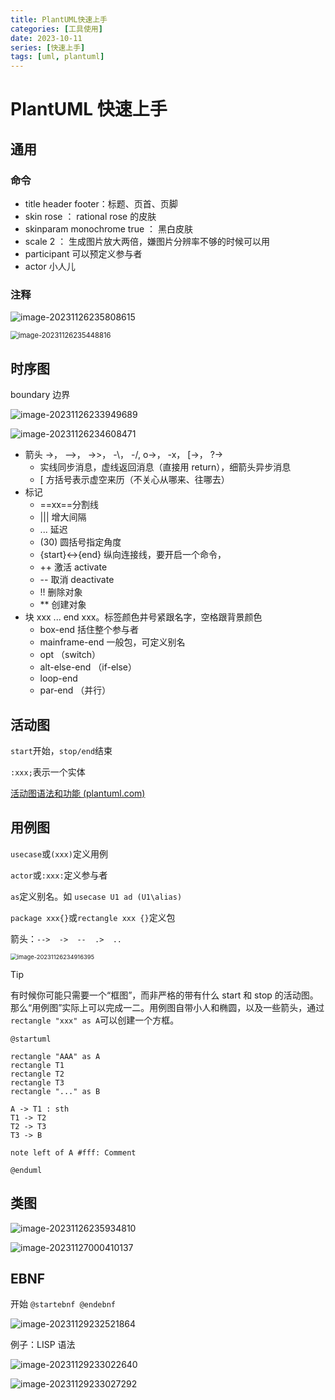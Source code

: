 ```yaml
---
title: PlantUML快速上手
categories: [工具使用]
date: 2023-10-11
series: [快速上手]
tags: [uml, plantuml]
---
```


# PlantUML 快速上手

## 通用

### 命令

- title header footer：标题、页首、页脚
- skin rose ： rational rose 的皮肤
- skinparam monochrome true ： 黑白皮肤
- scale 2 ： 生成图片放大两倍，嫌图片分辨率不够的时候可以用
- participant 可以预定义参与者
- actor 小人儿

### 注释

![image-20231126235808615](https://shuaikai-bucket0001.oss-cn-shanghai.aliyuncs.com/blog_img/image-20231126235808615.png)

<img src="https://shuaikai-bucket0001.oss-cn-shanghai.aliyuncs.com/blog_img/image-20231126235448816.png" alt="image-20231126235448816" style="zoom:80%;" />

## 时序图

boundary 边界

![image-20231126233949689](https://shuaikai-bucket0001.oss-cn-shanghai.aliyuncs.com/blog_img/image-20231126233949689.png)

![image-20231126234608471](https://shuaikai-bucket0001.oss-cn-shanghai.aliyuncs.com/blog_img/image-20231126234608471.png)

- 箭头 ->， -->， ->>， -\， -/, o->， -x， [->， ?->
  - 实线同步消息，虚线返回消息（直接用 return），细箭头异步消息
  - [ 方括号表示虚空来历（不关心从哪来、往哪去）
- 标记
  - \=\=xx\=\=分割线
  - ||| 增大间隔
  - ... 延迟
  - (30) 圆括号指定角度
  - {start}<->{end} 纵向连接线，要开启一个命令，
  - ++ 激活 activate
  - -- 取消 deactivate
  - !! 删除对象
  - \*\* 创建对象
- 块 xxx ... end xxx。标签颜色井号紧跟名字，空格跟背景颜色
  - box-end 括住整个参与者
  - mainframe-end 一般包，可定义别名
  - opt （switch）
  - alt-else-end （if-else）
  - loop-end
  - par-end （并行）

## 活动图

`start`开始，`stop/end`结束

`:xxx;`表示一个实体

[活动图语法和功能 (plantuml.com)](https://plantuml.com/zh/activity-diagram-beta)

## 用例图

`usecase`或`(xxx)`定义用例

`actor`或`:xxx:`定义参与者

`as`定义别名。如 `usecase U1 ad (U1\alias)`

`package xxx{}`或`rectangle xxx {}`定义包

箭头：`-->  ->  --  .>  ..`

<img src="https://shuaikai-bucket0001.oss-cn-shanghai.aliyuncs.com/blog_img/image-20231126234916395.png" alt="image-20231126234916395" style="zoom:67%;" />

> [!tip]
>
> 有时候你可能只需要一个“框图”，而非严格的带有什么 start 和 stop 的活动图。那么“用例图”实际上可以完成一二。用例图自带小人和椭圆，以及一些箭头，通过`rectangle "xxx" as A`可以创建一个方框。

```plantuml
@startuml

rectangle "AAA" as A
rectangle T1
rectangle T2
rectangle T3
rectangle "..." as B

A -> T1 : sth
T1 -> T2
T2 -> T3
T3 -> B

note left of A #fff: Comment

@enduml
```

## 类图

![image-20231126235934810](https://shuaikai-bucket0001.oss-cn-shanghai.aliyuncs.com/blog_img/image-20231126235934810.png)

![image-20231127000410137](https://shuaikai-bucket0001.oss-cn-shanghai.aliyuncs.com/blog_img/image-20231127000410137.png)

## EBNF

开始 `@startebnf @endebnf`

![image-20231129232521864](https://shuaikai-bucket0001.oss-cn-shanghai.aliyuncs.com/blog_img/image-20231129232521864.png)

例子：LISP 语法

![image-20231129233022640](https://shuaikai-bucket0001.oss-cn-shanghai.aliyuncs.com/blog_img/image-20231129233022640.png)

![image-20231129233027292](https://shuaikai-bucket0001.oss-cn-shanghai.aliyuncs.com/blog_img/image-20231129233027292.png)
